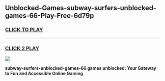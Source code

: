 
## Unblocked-Games-subway-surfers-unblocked-games-66-Play-Free-6d79p
<h3>
<a href="https://premium76.site?title=subway-surfers-unblocked-games-66&ref=20A">CLICK TO PLAY</a></h3>
<hr>

<h3>
<a href="https://premium76.site?title=subway-surfers-unblocked-games-66&ref=20A">CLICK 2 PLAY</a>
  
</h3>

<a href="https://premium76.site?title=subway-surfers-unblocked-games-66&ref=20A"><img src="https://clearcache.store/games.png"></a>


**subway-surfers-unblocked-games-66 games unblocked: Your Gateway to Fun and Accessible Online Gaming**
